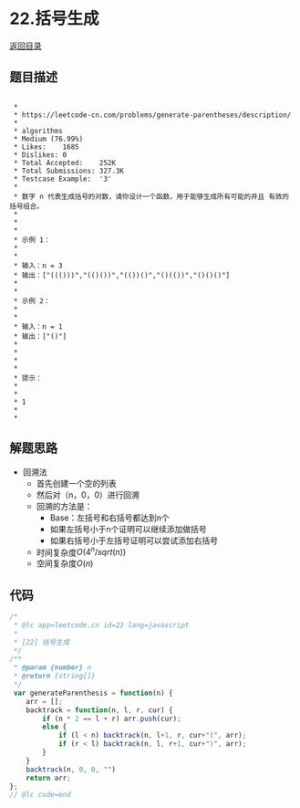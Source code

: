 
# 22.括号生成
[返回目录](../README.md)
  
## 题目描述
```

 *
 * https://leetcode-cn.com/problems/generate-parentheses/description/
 *
 * algorithms
 * Medium (76.99%)
 * Likes:    1685
 * Dislikes: 0
 * Total Accepted:    252K
 * Total Submissions: 327.3K
 * Testcase Example:  '3'
 *
 * 数字 n 代表生成括号的对数，请你设计一个函数，用于能够生成所有可能的并且 有效的 括号组合。
 * 
 * 
 * 
 * 示例 1：
 * 
 * 
 * 输入：n = 3
 * 输出：["((()))","(()())","(())()","()(())","()()()"]
 * 
 * 
 * 示例 2：
 * 
 * 
 * 输入：n = 1
 * 输出：["()"]
 * 
 * 
 * 
 * 
 * 提示：
 * 
 * 
 * 1 
 * 
 * 
```  
  
## 解题思路 
- 回溯法
  - 首先创建一个空的列表
  - 然后对（n，0，0）进行回溯
  - 回溯的方法是：
    - Base：左括号和右括号都达到n个
    - 如果左括号小于n个证明可以继续添加做括号
    - 如果右括号小于左括号证明可以尝试添加右括号
  - 时间复杂度$O(4^n/sqrt(n))$
  - 空间复杂度$O(n)$
  
## 代码
``` js
/*
 * @lc app=leetcode.cn id=22 lang=javascript
 *
 * [22] 括号生成
 */
/**
 * @param {number} n
 * @return {string[]}
 */
 var generateParenthesis = function(n) {
    arr = [];
    backtrack = function(n, l, r, cur) {
        if (n * 2 == l + r) arr.push(cur);
        else {
            if (l < n) backtrack(n, l+1, r, cur+"(", arr);
            if (r < l) backtrack(n, l, r+1, cur+")", arr);
        }
    }
    backtrack(n, 0, 0, "")
    return arr;
};
// @lc code=end

```  
